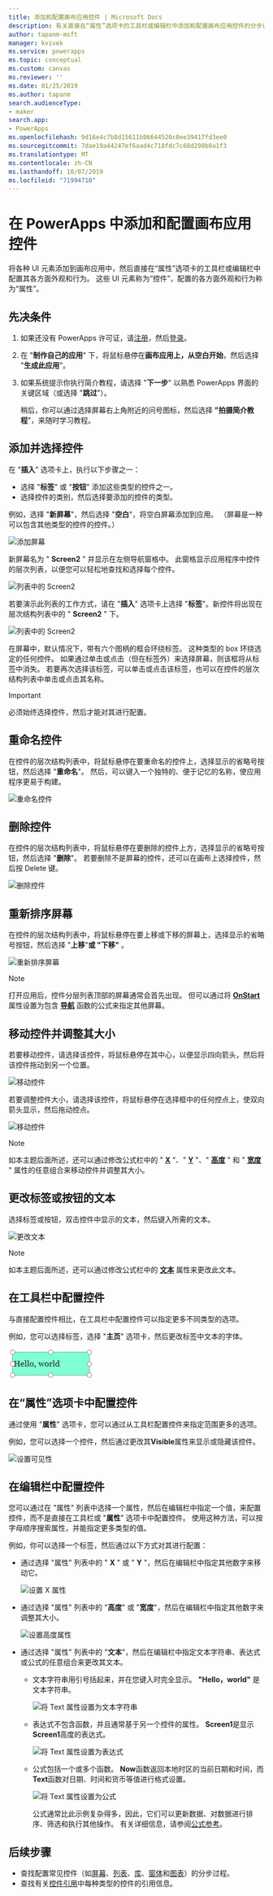 ```yaml
---
title: 添加和配置画布应用控件 | Microsoft Docs
description: 有关直接在“属性”选项卡的工具栏或编辑栏中添加和配置画布应用控件的分步说明。
author: tapanm-msft
manager: kvivek
ms.service: powerapps
ms.topic: conceptual
ms.custom: canvas
ms.reviewer: ''
ms.date: 01/25/2019
ms.author: tapanm
search.audienceType:
- maker
search.app:
- PowerApps
ms.openlocfilehash: 9d16e4c7b8d15611b06644520c0ee39417fd3ee0
ms.sourcegitcommit: 7dae19a44247ef6aad4c718fdc7c68d298b0a1f3
ms.translationtype: MT
ms.contentlocale: zh-CN
ms.lasthandoff: 10/07/2019
ms.locfileid: "71994710"
---
```

# <a name="add-and-configure-a-canvas-app-control-in-powerapps"></a>在 PowerApps 中添加和配置画布应用控件

将各种 UI 元素添加到画布应用中，然后直接在“属性”选项卡的工具栏或编辑栏中配置其各方面外观和行为。 这些 UI 元素称为“控件”，配置的各方面外观和行为称为“属性”。

## <a name="prerequisites"></a>先决条件

1. 如果还没有 PowerApps 许可证，请[注册](../signup-for-powerapps.md)，然后[登录](https://web.powerapps.com?utm_source=padocs&utm_medium=linkinadoc&utm_campaign=referralsfromdoc)。
1. 在 "**制作自己的应用**" 下，将鼠标悬停在**画布应用上，从空白开始**，然后选择 "**生成此应用**"。
1. 如果系统提示你执行简介教程，请选择 "**下一步**" 以熟悉 PowerApps 界面的关键区域（或选择 "**跳过**"）。

    稍后，你可以通过选择屏幕右上角附近的问号图标，然后选择 **"拍摄简介教程**"，来随时学习教程。

## <a name="add-and-select-a-control"></a>添加并选择控件

在 "**插入**" 选项卡上，执行以下步骤之一：

- 选择 "**标签**" 或 "**按钮**" 添加这些类型的控件之一。
- 选择控件的类别，然后选择要添加的控件的类型。

例如，选择 "**新屏幕**"，然后选择 "**空白**"，将空白屏幕添加到应用。 （屏幕是一种可以包含其他类型的控件的控件。）

![添加屏幕](./media/add-configure-controls/add-screen.png)

新屏幕名为 " **Screen2** " 并显示在左侧导航窗格中。 此窗格显示应用程序中控件的层次列表，以便您可以轻松地查找和选择每个控件。

![列表中的 Screen2](./media/add-configure-controls/list-screen2.png)

若要演示此列表的工作方式，请在 "**插入**" 选项卡上选择 "**标签**"。新控件将出现在层次结构列表中的 " **Screen2** " 下。

![列表中的 Screen2](./media/add-configure-controls/add-label.png)

在屏幕中，默认情况下，带有六个图柄的框会环绕标签。 这种类型的 box 环绕选定的任何控件。 如果通过单击或点击（但在标签外）来选择屏幕，则该框将从标签中消失。 若要再次选择该标签，可以单击或点击该标签，也可以在控件的层次结构列表中单击或点击其名称。

> [!IMPORTANT]
> 必须始终选择控件，然后才能对其进行配置。

## <a name="rename-a-control"></a>重命名控件

在控件的层次结构列表中，将鼠标悬停在要重命名的控件上，选择显示的省略号按钮，然后选择 "**重命名**"。 然后，可以键入一个独特的、便于记忆的名称，使应用程序更易于构建。

![重命名控件](./media/add-configure-controls/rename-control.png)

## <a name="delete-a-control"></a>删除控件

在控件的层次结构列表中，将鼠标悬停在要删除的控件上方，选择显示的省略号按钮，然后选择 "**删除**"。 若要删除不是屏幕的控件，还可以在画布上选择控件，然后按 Delete 键。

![删除控件](./media/add-configure-controls/delete-control.png)

## <a name="reorder-screens"></a>重新排序屏幕

在控件的层次结构列表中，将鼠标悬停在要上移或下移的屏幕上，选择显示的省略号按钮，然后选择 "**上移**"**或 "下移"** 。

![重新排序屏幕](./media/add-configure-controls/reorder-screen.png)

> [!NOTE]
> 打开应用后，控件分层列表顶部的屏幕通常会首先出现。 但可以通过将 **[OnStart](controls/control-screen.md)** 属性设置为包含 **[导航](functions/function-navigate.md)** 函数的公式来指定其他屏幕。

## <a name="move-and-resize-a-control"></a>移动控件并调整其大小

若要移动控件，请选择该控件，将鼠标悬停在其中心，以便显示四向箭头，然后将该控件拖动到另一个位置。

![移动控件](./media/add-configure-controls/move-control.png)

若要调整控件大小，请选择该控件，将鼠标悬停在选择框中的任何控点上，使双向箭头显示，然后拖动控点。

![移动控件](./media/add-configure-controls/resize-control.png)

> [!NOTE]
> 如本主题后面所述，还可以通过修改公式栏中的 " **[X](controls/properties-size-location.md)** "、" **[Y](controls/properties-size-location.md)** "、" **[高度](controls/properties-size-location.md)** " 和 " **[宽度](controls/properties-size-location.md)** " 属性的任意组合来移动控件并调整其大小。

## <a name="change-the-text-of-a-label-or-a-button"></a>更改标签或按钮的文本

选择标签或按钮，双击控件中显示的文本，然后键入所需的文本。

![更改文本](./media/add-configure-controls/change-text.png)

> [!NOTE]
> 如本主题后面所述，还可以通过修改公式栏中的 **[文本](controls/properties-core.md)** 属性来更改此文本。

## <a name="configure-a-control-from-the-toolbar"></a>在工具栏中配置控件

与直接配置控件相比，在工具栏中配置控件可以指定更多不同类型的选项。

例如，您可以选择标签，选择 "**主页**" 选项卡，然后更改标签中文本的字体。

![更改字体](./media/add-configure-controls/change-font.png)

## <a name="configure-a-control-from-the-properties-tab"></a>在“属性”选项卡中配置控件

通过使用 "**属性**" 选项卡，您可以通过从工具栏配置控件来指定范围更多的选项。

例如，您可以选择一个控件，然后通过更改其**Visible**属性来显示或隐藏该控件。

![设置可见性](./media/add-configure-controls/set-visibility.png)

## <a name="configure-a-control-in-the-formula-bar"></a>在编辑栏中配置控件

您可以通过在 "属性" 列表中选择一个属性，然后在编辑栏中指定一个值，来配置控件，而不是直接在工具栏或 "**属性**" 选项卡中配置控件。 使用这种方法，可以按字母顺序搜索属性，并能指定更多类型的值。

例如，你可以选择一个标签，然后通过以下方式对其进行配置：

- 通过选择 "属性" 列表中的 " **X** " 或 " **Y** "，然后在编辑栏中指定其他数字来移动它。

    ![设置 X 属性](./media/add-configure-controls/x-property.png)

- 通过选择 "属性" 列表中的 "**高度**" 或 "**宽度**"，然后在编辑栏中指定其他数字来调整其大小。

    ![设置高度属性](./media/add-configure-controls/height-property.png)

- 通过选择 "属性" 列表中的 "**文本**"，然后在编辑栏中指定文本字符串、表达式或公式的任意组合来更改其文本。

    - 文本字符串用引号括起来，并在您键入时完全显示。 **"Hello，world"** 是文本字符串。

        ![将 Text 属性设置为文本字符串](./media/add-configure-controls/literal-string.png)

    - 表达式不包含函数，并且通常基于另一个控件的属性。 **Screen1**是显示**Screen1**高度的表达式。

        ![将 Text 属性设置为表达式](./media/add-configure-controls/expression.png)

    - 公式包括一个或多个函数。 **Now**函数返回本地时区的当前日期和时间，而**Text**函数对日期、时间和货币等值进行格式设置。

        ![将 Text 属性设置为公式](./media/add-configure-controls/formula.png)

        公式通常比此示例复杂得多，因此，它们可以更新数据、对数据进行排序、筛选和执行其他操作。 有关详细信息，请参阅[公式参考](formula-reference.md)。

## <a name="next-steps"></a>后续步骤

- 查找配置常见控件（如[屏幕](add-screen-context-variables.md)、[列表](add-list-box-drop-down-list-radio-button.md)、[库](add-gallery.md)、[窗体](add-form.md)和[图表](use-line-pie-bar-chart.md)）的分步过程。
- 查找有关[控件引用](reference-properties.md)中每种类型的控件的引用信息。
